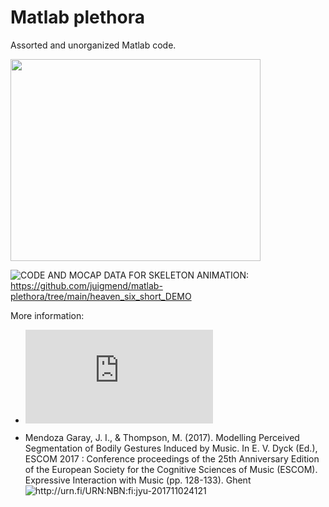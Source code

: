 # Matlab plethora

Assorted and unorganized Matlab code.

<img src="https://github.com/juigmend/matlab-plethora/raw/main/heaven_six_short_DEMO/Juan_huhtikuuta_2018_heaven_six_mocap.gif" width="400" height="323"/>

![CODE AND MOCAP DATA FOR SKELETON ANIMATION:](https://github.com/juigmend/matlab-plethora/tree/main/heaven_six_short_DEMO) https://github.com/juigmend/matlab-plethora/tree/main/heaven_six_short_DEMO

More information:

* ![DOWNLOAD POSTER - Segmentation of Bodily Gestures Induced by Music](https://juigmend.github.io/didactic/Mendoza_Thompson_2017_POSTER.pdf)


* Mendoza Garay, J. I., & Thompson, M. (2017). Modelling Perceived Segmentation of Bodily Gestures Induced by Music. In E. V. Dyck (Ed.), ESCOM 2017 : Conference proceedings of the 25th Anniversary Edition of the European Society for the Cognitive Sciences of Music (ESCOM). Expressive Interaction with Music (pp. 128-133). Ghent  ![http://urn.fi/URN:NBN:fi:jyu-201711024121 ](http://urn.fi/URN:NBN:fi:jyu-201711024121)

